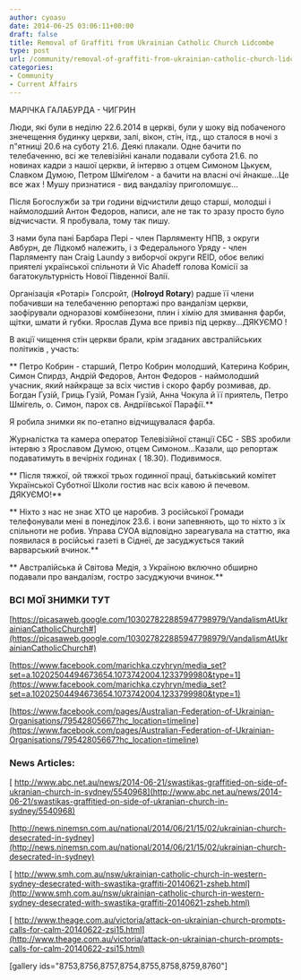 ```yaml
---
author: cyoasu
date: 2014-06-25 03:06:11+00:00
draft: false
title: Removal of Graffiti from Ukrainian Catholic Church Lidcombe
type: post
url: /community/removal-of-graffiti-from-ukrainian-catholic-church-lidcombe/
categories:
- Community
- Current Affairs
---
```


МАРІЧКА ГАЛАБУРДА - ЧИГРИН

Люди, які були в неділю 22.6.2014 в церкві, були у шоку від побаченого знечещення будинку церкви, залі, вікон, стін, ітд., що сталося в ночі з п"ятниці 20.6 на суботу 21.6. Деякі плакали. Одне бачити по телебаченню, всі же телевізійні канали подавали субота 21.6. по новинах кадри з нашої церкви, й інтервю з отцем Симоном Цькуєм, Славком Думою, Петром Шміґелом - а бачити на власні очі йнакше...Це все жах ! Мушу признатися - вид вандалізу приголомшує...

Після Богослужби за три години відчистили дещо старші, молодші і наймолодший Антон Федоров, написи, але не так то зразу просто було відчисчасти. Я пробувала, тому так пишу.

З нами була пані Барбара Пері - член Парляменту НПВ, з округи Авбурн, де Лідкомб належить, і з Федерального Уряду - член Парляменту пан Craig Laundy з виборчої округи REID, обоє великі приятелі української спільноти й Vic Ahadeff голова Комісії за багатокультурність Нової Південної Валії.

Організація «Ротарі» Голсройт, (**Holroyd Rotary**) радше її члени побачивши на телебаченню репортажі про вандалізм церкви, заофірували одноразові комбінезони, плин і хімію для змивання фарби, щітки, шмати й губки. Ярослав Дума все привіз під церкву...ДЯКУЄМО !

В акції чищення стін церкви брали, крім згаданих австралійських політиків , участь:

** Петро Кобрин - старший, Петро Кобрин молодший, Катерина Кобрин, Симон Спирдз, Андрій Федоров, Антон Федоров - наймолодший учасник, який найкраще за всіх чистив і скоро фарбу розмивав, др. Богдан Гузій, Гриць Гузій, Роман Гузій, Анна Чокула й її приятель, Петро Шмігель, о. Симон, парох св. Андріївської Парафії.**

Я робила знимки як по-етапно відчищувалася фарба.

Журналістка та камера оператор Телевізійної станції СБС - SBS зробили інтервю з Ярославом Думою, отцем Симоном...Казали, що репортаж подаватимуть в вечірніх годинах ( 18.30). Подивимося.

** Після тяжкої, ой тяжкої трьох годинної праці, батьківський комітет Української Суботної Школи гостив нас всіх кавою й печевом. ДЯКУЄМО!**

** Ніхто з нас не знає ХТО це наробив. З російської Громади телефонували мені в понеділок 23.6. і вони запевняють, що то ніхто з їх спільноти не робив. Управа СУОА відповідно зареагувала на статтю, яка появилася в російські газеті в Сіднеї, де засуджується такий варварський вчинок.**

** Австралійська й Світова Медія, з Україною включно обширно подавали про вандалізм, гостро засуджуючи вчинок.**


### ВСІ МОЇ ЗНИМКИ ТУТ


[https://picasaweb.google.com/103027822885947798979/VandalismAtUkrainianCatholicChurch#](https://picasaweb.google.com/103027822885947798979/VandalismAtUkrainianCatholicChurch#)

[https://www.facebook.com/marichka.czyhryn/media_set?set=a.10202504494673654.1073742004.1233799980&type=1](https://www.facebook.com/marichka.czyhryn/media_set?set=a.10202504494673654.1073742004.1233799980&type=1)

[https://www.facebook.com/pages/Australian-Federation-of-Ukrainian-Organisations/79542805667?hc_location=timeline](https://www.facebook.com/pages/Australian-Federation-of-Ukrainian-Organisations/79542805667?hc_location=timeline)


### News Articles:


[ http://www.abc.net.au/news/2014-06-21/swastikas-graffitied-on-side-of-ukranian-church-in-sydney/5540968](http://www.abc.net.au/news/2014-06-21/swastikas-graffitied-on-side-of-ukranian-church-in-sydney/5540968)

[http://news.ninemsn.com.au/national/2014/06/21/15/02/ukrainian-church-desecrated-in-sydney](http://news.ninemsn.com.au/national/2014/06/21/15/02/ukrainian-church-desecrated-in-sydney)

[ http://www.smh.com.au/nsw/ukrainian-catholic-church-in-western-sydney-desecrated-with-swastika-graffiti-20140621-zsheb.html](http://www.smh.com.au/nsw/ukrainian-catholic-church-in-western-sydney-desecrated-with-swastika-graffiti-20140621-zsheb.html)

[ http://www.theage.com.au/victoria/attack-on-ukrainian-church-prompts-calls-for-calm-20140622-zsi15.html](http://www.theage.com.au/victoria/attack-on-ukrainian-church-prompts-calls-for-calm-20140622-zsi15.html)

[gallery ids="8753,8756,8757,8754,8755,8758,8759,8760"]
